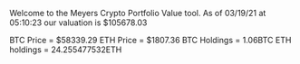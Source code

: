 Welcome to the Meyers Crypto Portfolio Value tool. 
As of 03/19/21 at 05:10:23 our valuation is $105678.03 

BTC Price = $58339.29
 ETH Price = $1807.36
BTC Holdings = 1.06BTC
 ETH holdings = 24.255477532ETH 
